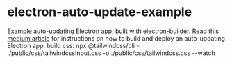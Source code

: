 # electron-auto-update-example

Example auto-updating Electron app, built with electron-builder. Read [this medium article](https://medium.com/@johndyer24/creating-and-deploying-an-auto-updating-electron-app-for-mac-and-windows-using-electron-builder-6a3982c0cee6) for instructions on how to build and deploy an auto-updating Electron app.
 build css: npx @tailwindcss/cli -i ./public/css/tailwindcssInput.css -o ./public/css/tailwindcss.css --watch